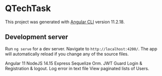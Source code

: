 # QTechTask

This project was generated with [Angular CLI](https://github.com/angular/angular-cli) version 11.2.18.

## Development server

Run `ng serve` for a dev server. Navigate to `http://localhost:4200/`. The app will automatically reload if you change any of the source files.

 Angular 11 
 NodeJS 14.15 
 Express 
 Sequelize Orm.
 JWT
 Guard
 Login & Registration & logout.
 Log error in text file 
 View paginated lists of Users.

